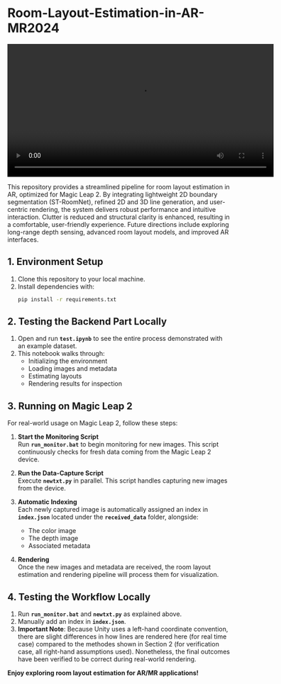 # Room-Layout-Estimation-in-AR-MR2024

<video width="600" controls>
  <source src="demo.mp4" type="video/mp4">
  Your browser does not support the video tag.
</video>

This repository provides a streamlined pipeline for room layout estimation in AR, optimized for Magic Leap 2. By integrating lightweight 2D boundary segmentation (ST-RoomNet), refined 2D and 3D line generation, and user-centric rendering, the system delivers robust performance and intuitive interaction. Clutter is reduced and structural clarity is enhanced, resulting in a comfortable, user-friendly experience. Future directions include exploring long-range depth sensing, advanced room layout models, and improved AR interfaces.

## 1. Environment Setup
1. Clone this repository to your local machine.
4. Install dependencies with:
   ```bash
   pip install -r requirements.txt

## 2. Testing the Backend Part Locally

1. Open and run **`test.ipynb`** to see the entire process demonstrated with an example dataset.
2. This notebook walks through:
   - Initializing the environment
   - Loading images and metadata
   - Estimating layouts
   - Rendering results for inspection

## 3. Running on Magic Leap 2

For real-world usage on Magic Leap 2, follow these steps:

1. **Start the Monitoring Script**  
   Run **`run_monitor.bat`** to begin monitoring for new images. This script continuously checks for fresh data coming from the Magic Leap 2 device.

2. **Run the Data-Capture Script**  
   Execute **`newtxt.py`** in parallel. This script handles capturing new images from the device.

3. **Automatic Indexing**  
   Each newly captured image is automatically assigned an index in **`index.json`** located under the **`received_data`** folder, alongside:
   - The color image  
   - The depth image  
   - Associated metadata  

4. **Rendering**  
   Once the new images and metadata are received, the room layout estimation and rendering pipeline will process them for visualization.
  
## 4. Testing the Workflow Locally

1. Run **`run_monitor.bat`** and **`newtxt.py`** as explained above.
2. Manually add an index in **`index.json`**.
3. **Important Note**: Because Unity uses a left-hand coordinate convention, there are slight differences in how lines are rendered here (for real time case) compared to the methodes shown in Section 2 (for verification case, all right-hand assumptions used). Nonetheless, the final outcomes have been verified to be correct during real-world rendering.

**Enjoy exploring room layout estimation for AR/MR applications!**
